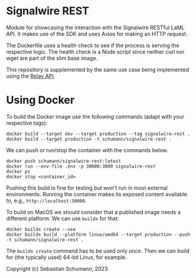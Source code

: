 Signalwire REST
===============

Module for showcasing the interaction with the Signalwire RESTful LaML API. It makes use of the SDK and uses Axios for making an HTTP request.

The Dockerfile uses a health check to see if the process is serving the respective logic. The health check is a Node script since neither curl nor wget are part of the slim base image.

This repository is supplemented by the same use case being implemented using the [Relay API](https://github.com/s-schumann/signalwire-relay).

# Using Docker 

To build the Docker image use the following commands (adapt with your respective tags):

```shell
docker build --target dev --target production --tag signalwire-rest .
docker build --target production -t schumann/signalwire-rest .
```

We can push or run/stop the container with the commands below.

```shell
docker push schumann/signalwire-rest:latest
docker run --env-file .env -p 30000:3000 signalwire-rest
docker ps
docker stop <container_id>
```

Pushing this build is fine for testing but won't run in most external environments.
Running the container makes its exposed content available to, e.g., `http://localhost:30000`.

To build on MacOS we should consider that a published image needs a different platform. We can use `buildx` for that:

```shell
docker buildx create --use
docker buildx build --platform linux/amd64 --target production --push -t schumann/signalwire-rest .
```

The `buildx create` command has to be used only once. Then we can build for (the typically used) 64-bit Linux, for example.

Copyright (c) Sebastian Schumann, 2023
